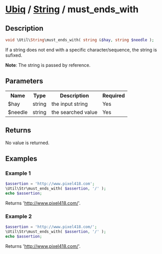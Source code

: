 [Ubiq](../index.md) / [String](../index.md#string) / must_ends_with
======


Description
-------- 

```php
void \Util\String\must_ends_with( string &$hay, string $needle );
```

If a string does not end with a specific character/sequence, the string is sufixed.

**Note**: The string is passed by reference.



Parameters
--------

<table>
	<tr>
		<th>Name</th>
		<th>Type</th>
		<th>Description</th>
		<th>Required</th>
	</tr>
	<tr>
		<td>$hay</td>
		<td>string</td>
		<td>the input string</td>
		<td>Yes</td>
	</tr>
	<tr>
		<td>$needle</td>
		<td>string</td>
		<td>the searched value</td>
		<td>Yes</td>
	</tr>
</table>



Returns
--------

No value is returned. 



Examples
--------

### Example 1

```php
$assertion = 'http://www.pixel418.com';
\Util\Str\must_ends_with( $assertion, '/' );
echo $assertion;
```
Returns 'http://www.pixel418.com/'.

### Example 2

```php
$assertion = 'http://www.pixel418.com/';
\Util\Str\must_ends_with( $assertion, '/' );
echo $assertion;
```
Returns 'http://www.pixel418.com/'.
